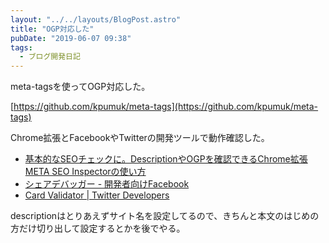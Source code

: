 ```yaml
---
layout: "../../layouts/BlogPost.astro"
title: "OGP対応した"
pubDate: "2019-06-07 09:38"
tags:
  - ブログ開発日記
---
```

meta-tagsを使ってOGP対応した。

[https://github.com/kpumuk/meta-tags](https://github.com/kpumuk/meta-tags)

Chrome拡張とFacebookやTwitterの開発ツールで動作確認した。

- [基本的なSEOチェックに。DescriptionやOGPを確認できるChrome拡張META SEO Inspectorの使い方](https://requlog.com/self-branding/marketing/meta-seo-inspector/)
- [シェアデバッガー - 開発者向けFacebook](https://developers.facebook.com/tools/debug/sharing/)
- [Card Validator | Twitter Developers](https://cards-dev.twitter.com/validator)

descriptionはとりあえずサイト名を設定してるので、きちんと本文のはじめの方だけ切り出して設定するとかを後でやる。
